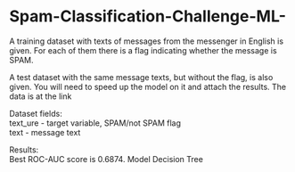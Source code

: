 # Spam-Classification-Challenge-ML-
A training dataset with texts of messages from the messenger in English is given. For each of them there is a flag indicating whether the message is SPAM.

A test dataset with the same message texts, but without the flag, is also given. You will need to speed up the model on it and attach the results. The data is at the link

Dataset fields: \
text_ure - target variable, SPAM/not SPAM flag \
text - message text

Results: \
Best ROC-AUC score is 0.6874. Model Decision Tree
